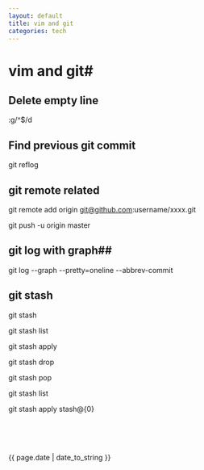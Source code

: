 ```yaml
---
layout: default
title: vim and git
categories: tech
---
```

# vim and git#

## Delete empty line ##
:g/^$/d

## Find previous git commit ##
git reflog

## git remote related ##
git remote add origin git@github.com:username/xxxx.git

git push -u origin master

## git log with graph##
git log --graph --pretty=oneline --abbrev-commit

## git stash ##
git stash

git stash list

git stash apply

git stash drop

git stash pop

git stash list

git stash apply stash@\{0\}

<br>
<br>
<br>
<p>{{ page.date | date_to_string }}</p>

